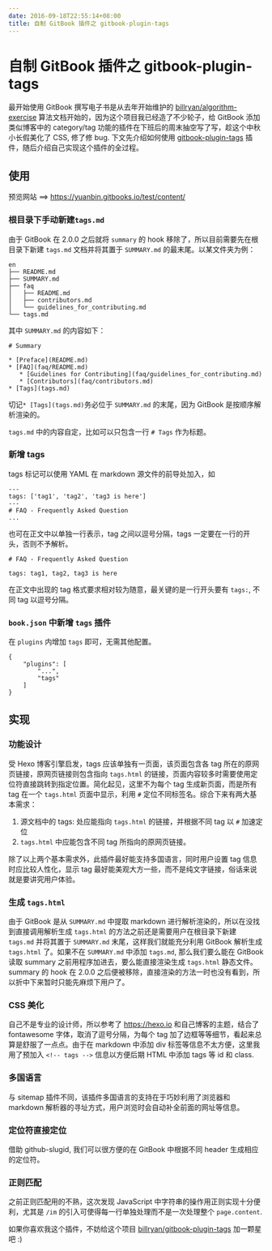 ```yaml
---
date: 2016-09-18T22:55:14+08:00
title: 自制 GitBook 插件之 gitbook-plugin-tags
---
```


# 自制 GitBook 插件之 gitbook-plugin-tags

最开始使用 GitBook 撰写电子书是从去年开始维护的 [billryan/algorithm-exercise](https://github.com/billryan/algorithm-exercise) 算法文档开始的，因为这个项目我已经造了不少轮子，给 GitBook 添加类似博客中的 category/tag 功能的插件在下班后的周末抽空写了写，趁这个中秋小长假美化了 CSS, 修了修 bug. 下文先介绍如何使用 [gitbook-plugin-tags](https://github.com/billryan/gitbook-plugin-tags) 插件，随后介绍自己实现这个插件的全过程。

## 使用

预览网站 ==> https://yuanbin.gitbooks.io/test/content/

### 根目录下手动新建`tags.md`

由于 GitBook 在 2.0.0 之后就将 `summary` 的 hook 移除了，所以目前需要先在根目录下新建 `tags.md` 文档并将其置于 `SUMMARY.md` 的最末尾。以某文件夹为例：
```
en
├── README.md
├── SUMMARY.md
├── faq
│   ├── README.md
│   ├── contributors.md
│   └── guidelines_for_contributing.md
└── tags.md
```
其中 `SUMMARY.md` 的内容如下：
```
# Summary

* [Preface](README.md)
* [FAQ](faq/README.md)
   * [Guidelines for Contributing](faq/guidelines_for_contributing.md)
   * [Contributors](faq/contributors.md)
* [Tags](tags.md)
```
切记`* [Tags](tags.md)`务必位于 `SUMMARY.md` 的末尾，因为 GitBook 是按顺序解析渲染的。

`tags.md` 中的内容自定，比如可以只包含一行 `# Tags` 作为标题。

### 新增 tags

tags 标记可以使用 YAML 在 markdown 源文件的前导处加入，如
```
---
tags: ['tag1', 'tag2', 'tag3 is here']
---
# FAQ - Frequently Asked Question
...
```

也可在正文中以单独一行表示，tag 之间以逗号分隔，tags 一定要在一行的开头，否则不予解析。
```
# FAQ - Frequently Asked Question

tags: tag1, tag2, tag3 is here
```
在正文中出现的 tag 格式要求相对较为随意，最关键的是一行开头要有 `tags:`, 不同 tag 以逗号分隔。

### `book.json` 中新增 `tags` 插件

在 `plugins` 内增加 `tags` 即可，无需其他配置。
```
{
    "plugins": [
        "...",
        "tags"
    ]
}
```

## 实现

### 功能设计

受 Hexo 博客引擎启发，tags 应该单独有一页面，该页面包含各 tag 所在的原网页链接，原网页链接则包含指向 `tags.html` 的链接，页面内容较多时需要使用定位符直接跳转到指定位置。简化起见，这里不为每个 tag 生成新页面，而是所有 tag 在一个 `tags.html` 页面中显示，利用 `#` 定位不同标签名。综合下来有两大基本需求：
1. 源文档中的 tags: 处应能指向 `tags.html` 的链接，并根据不同 tag 以 `#` 加速定位
2. `tags.html` 中应能包含不同 tag 所指向的原网页链接。

除了以上两个基本需求外，此插件最好能支持多国语言，同时用户设置 tag 信息时应比较人性化，显示 tag 最好能美观大方一些，而不是纯文字链接，俗话来说就是要讲究用户体验。

### 生成 `tags.html`

由于 GitBook 是从 `SUMMARY.md` 中提取 markdown 进行解析渲染的，所以在没找到直接调用解析生成 `tags.html` 的方法之前还是需要用户在根目录下新建 `tags.md` 并将其置于 `SUMMARY.md` 末尾，这样我们就能充分利用 GitBook 解析生成 `tags.html` 了。如果不在 `SUMMARY.md` 中添加 `tags.md`, 那么我们要么能在 GitBook 读取 summary 之前用程序加进去，要么能直接渲染生成 `tags.html` 静态文件。summary 的 hook 在 2.0.0 之后便被移除，直接渲染的方法一时也没有看到，所以折中下来暂时只能先麻烦下用户了。

### CSS 美化

自己不是专业的设计师，所以参考了 https://hexo.io 和自己博客的主题，结合了 fontawesome 字体，取消了逗号分隔，为每个 tag 加了边框等等细节，看起来总算是舒服了一点点。由于在 markdown 中添加 div 标签等信息不太方便，这里我用了预加入 `<!-- tags -->` 信息以方便后期 HTML 中添加 tags 等 id 和 class.

### 多国语言

与 sitemap 插件不同，该插件多国语言的支持在于巧妙利用了浏览器和 markdown 解析器的寻址方式，用户浏览时会自动补全前面的网址等信息。

### 定位符直接定位

借助 github-slugid, 我们可以很方便的在 GitBook 中根据不同 header 生成相应的定位符。

### 正则匹配

之前正则匹配用的不熟，这次发现 JavaScript 中字符串的操作用正则实现十分便利，尤其是 `/im` 的引入可使得每一行单独处理而不是一次处理整个 `page.content`.

如果你喜欢我这个插件，不妨给这个项目 [billryan/gitbook-plugin-tags](https://github.com/billryan/gitbook-plugin-tags) 加一颗星吧 :)